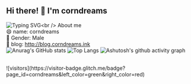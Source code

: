 ## Hi there! 👋 I'm corndreams

<!--
**corndreams/corndreams** is a ✨ _special_ ✨ repository because its `README.md` (this file) appears on your GitHub profile.

Here are some ideas to get you started:

- 🔭 I’m currently working on ...
- 🌱 I’m currently learning ...
- 👯 I’m looking to collaborate on ...
- 🤔 I’m looking for help with ...
- 💬 Ask me about ...
- 📫 How to reach me: ...
- 😄 Pronouns: ...
- ⚡ Fun fact: ...
-->
![Typing SVG](https://readme-typing-svg.demolab.com/?lines=Hello+World+!)<br />
About me <br />
😄 name: corndreams <br />
👯 Gender: Male <br />
🤔 blog: http://blog.corndreams.ink <br />
![Anurag's GitHub stats](https://github-readme-stats.vercel.app/api?username=corndreams)
![Top Langs](https://github-readme-stats.vercel.app/api/top-langs/?username=corndreams)
![Ashutosh's github activity graph](https://github-readme-activity-graph.vercel.app/graph?username=corndreams)

<br />
![visitors](https://visitor-badge.glitch.me/badge?page_id=corndreams&left_color=green&right_color=red)


